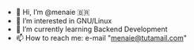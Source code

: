 - 👋 Hi, I’m @menaie 🇧🇷
- 👀 I’m interested in GNU/Linux
- 🌱 I’m currently learning Backend Development
- 📫 How to reach me: e-mail "menaie@tutamail.com"

<!---
menaie/menaie is a ✨ special ✨ repository because its `README.md` (this file) appears on your GitHub profile.
You can click the Preview link to take a look at your changes.
--->
